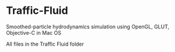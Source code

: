 # Traffic-Fluid

Smoothed-particle hydrodynamics simulation using OpenGL, GLUT, Objective-C in Mac OS

All files in the Traffic Fluid folder
